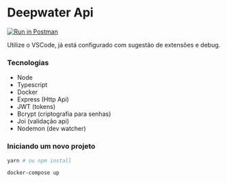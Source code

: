 Deepwater Api
==================

[![Run in Postman](https://run.pstmn.io/button.svg)](https://app.getpostman.com/run-collection/xx)

Utilize o VSCode, já está configurado com sugestão de extensões e debug.

### Tecnologias

* Node
* Typescript
* Docker
* Express (Http Api)
* JWT (tokens)
* Bcrypt (criptografia para senhas)
* Joi (validação api)
* Nodemon (dev watcher)

### Iniciando um novo projeto

```bash
yarn # ou npm install

docker-compose up
```